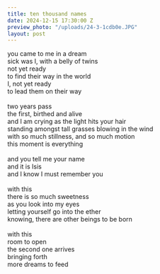 ```yaml
---
title: ten thousand names
date: 2024-12-15 17:30:00 Z
preview_photo: "/uploads/24-3-1cdb0e.JPG"
layout: post
---
```


you came to me in a dream <br>
sick was I, with a belly of twins <br>
not yet ready <br>
to find their way in the world <br>
I, not yet ready <br>
to lead them on their way <br>
<br>
two years pass <br>
the first, birthed and alive <br>
and I am crying as the light hits your hair <br>
standing amongst tall grasses blowing in the wind <br>
with so much stillness, and so much motion <br>
this moment is everything <br>
<br>
and you tell me your name <br>
and it is Isis <br>
and I know I must remember you <br>
<br>
with this <br>
there is so much sweetness <br>
as you look into my eyes <br>
letting yourself go into the ether <br>
knowing, there are other beings to be born <br>
<br>
with this <br>
room to open<br>
the second one arrives <br>
bringing forth <br>
more dreams to feed <br>